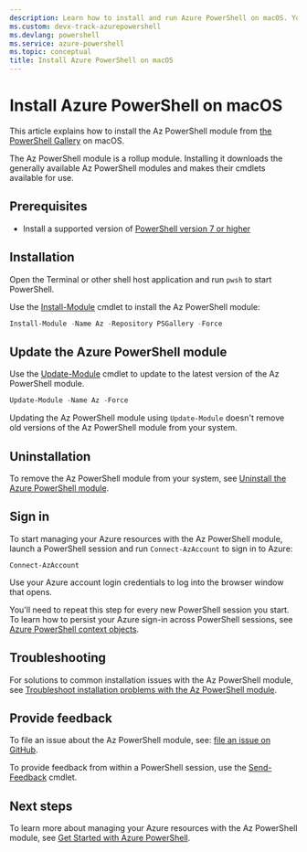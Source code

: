 ```yaml
---
description: Learn how to install and run Azure PowerShell on macOS. You can install Azure PowerShell on macOS with one command.
ms.custom: devx-track-azurepowershell
ms.devlang: powershell
ms.service: azure-powershell
ms.topic: conceptual
title: Install Azure PowerShell on macOS
---
```


# Install Azure PowerShell on macOS

This article explains how to install the Az PowerShell module from
[the PowerShell Gallery](/powershell/scripting/gallery/overview) on macOS.

The Az PowerShell module is a rollup module. Installing it downloads the generally available Az
PowerShell modules and makes their cmdlets available for use.

## Prerequisites

- Install a supported version of
  [PowerShell version 7 or higher](/powershell/scripting/install/installing-powershell-on-macos)

## Installation

Open the Terminal or other shell host application and run `pwsh` to start PowerShell.

Use the [Install-Module](/powershell/module/powershellget/install-module) cmdlet to install the Az
PowerShell module:

```powershell
Install-Module -Name Az -Repository PSGallery -Force
```

## Update the Azure PowerShell module

Use the [Update-Module](/powershell/module/powershellget/update-module) cmdlet to update to the
latest version of the Az PowerShell module.

```powershell
Update-Module -Name Az -Force
```

Updating the Az PowerShell module using `Update-Module` doesn't remove old versions of the Az
PowerShell module from your system.

## Uninstallation

To remove the Az PowerShell module from your system, see
[Uninstall the Azure PowerShell module](uninstall-az-ps.md).

## Sign in

To start managing your Azure resources with the Az PowerShell module, launch a PowerShell session
and run `Connect-AzAccount` to sign in to Azure:

```azurepowershell
Connect-AzAccount
```

Use your Azure account login credentials to log into the browser window that opens.

You'll need to repeat this step for every new PowerShell session you start. To learn how to persist
your Azure sign-in across PowerShell sessions, see
[Azure PowerShell context objects](/powershell/azure/context-persistence).

## Troubleshooting

For solutions to common installation issues with the Az PowerShell module, see
[Troubleshoot installation problems with the Az PowerShell module](troubleshooting.md#installation).

## Provide feedback

To file an issue about the Az PowerShell module, see:
[file an issue on GitHub](https://github.com/Azure/azure-powershell/issues).

To provide feedback from within a PowerShell session, use the
[Send-Feedback](/powershell/module/az.accounts/send-feedback) cmdlet.

## Next steps

To learn more about managing your Azure resources with the Az PowerShell module, see
[Get Started with Azure PowerShell](get-started-azureps.md).
